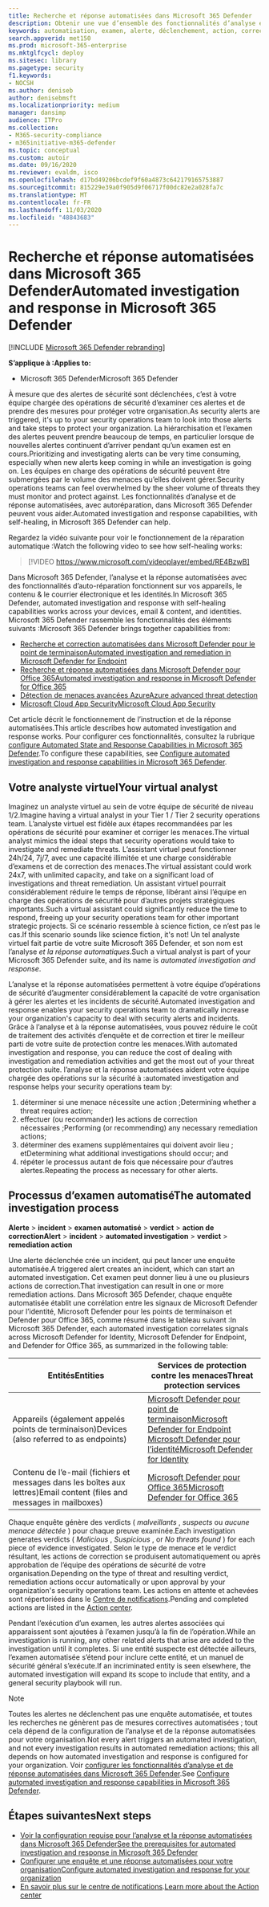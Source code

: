 ```yaml
---
title: Recherche et réponse automatisées dans Microsoft 365 Defender
description: Obtenir une vue d’ensemble des fonctionnalités d’analyse et de réponse automatisées, également appelées auto-réparation, dans Microsoft 365 Defender
keywords: automatisation, examen, alerte, déclenchement, action, correction, auto-réparation
search.appverid: met150
ms.prod: microsoft-365-enterprise
ms.mktglfcycl: deploy
ms.sitesec: library
ms.pagetype: security
f1.keywords:
- NOCSH
ms.author: deniseb
author: denisebmsft
ms.localizationpriority: medium
manager: dansimp
audience: ITPro
ms.collection:
- M365-security-compliance
- m365initiative-m365-defender
ms.topic: conceptual
ms.custom: autoir
ms.date: 09/16/2020
ms.reviewer: evaldm, isco
ms.openlocfilehash: d17bd49206bcdef9f60a4873c642179165753887
ms.sourcegitcommit: 815229e39a0f905d9f06717f00dc82e2a028fa7c
ms.translationtype: MT
ms.contentlocale: fr-FR
ms.lasthandoff: 11/03/2020
ms.locfileid: "48843683"
---
```

# <a name="automated-investigation-and-response-in-microsoft-365-defender"></a><span data-ttu-id="ae77e-104">Recherche et réponse automatisées dans Microsoft 365 Defender</span><span class="sxs-lookup"><span data-stu-id="ae77e-104">Automated investigation and response in Microsoft 365 Defender</span></span>

[!INCLUDE [Microsoft 365 Defender rebranding](../includes/microsoft-defender.md)]


<span data-ttu-id="ae77e-105">**S’applique à :**</span><span class="sxs-lookup"><span data-stu-id="ae77e-105">**Applies to:**</span></span>
- <span data-ttu-id="ae77e-106">Microsoft 365 Defender</span><span class="sxs-lookup"><span data-stu-id="ae77e-106">Microsoft 365 Defender</span></span>

<span data-ttu-id="ae77e-107">À mesure que des alertes de sécurité sont déclenchées, c’est à votre équipe chargée des opérations de sécurité d’examiner ces alertes et de prendre des mesures pour protéger votre organisation.</span><span class="sxs-lookup"><span data-stu-id="ae77e-107">As security alerts are triggered, it's up to your security operations team to look into those alerts and take steps to protect your organization.</span></span> <span data-ttu-id="ae77e-108">La hiérarchisation et l’examen des alertes peuvent prendre beaucoup de temps, en particulier lorsque de nouvelles alertes continuent d’arriver pendant qu’un examen est en cours.</span><span class="sxs-lookup"><span data-stu-id="ae77e-108">Prioritizing and investigating alerts can be very time consuming, especially when new alerts keep coming in while an investigation is going on.</span></span> <span data-ttu-id="ae77e-109">Les équipes en charge des opérations de sécurité peuvent être submergées par le volume des menaces qu’elles doivent gérer.</span><span class="sxs-lookup"><span data-stu-id="ae77e-109">Security operations teams can feel overwhelmed by the sheer volume of threats they must monitor and protect against.</span></span> <span data-ttu-id="ae77e-110">Les fonctionnalités d’analyse et de réponse automatisées, avec autoréparation, dans Microsoft 365 Defender peuvent vous aider.</span><span class="sxs-lookup"><span data-stu-id="ae77e-110">Automated investigation and response capabilities, with self-healing, in Microsoft 365 Defender can help.</span></span>

<span data-ttu-id="ae77e-111">Regardez la vidéo suivante pour voir le fonctionnement de la réparation automatique :</span><span class="sxs-lookup"><span data-stu-id="ae77e-111">Watch the following video to see how self-healing works:</span></span>

> [!VIDEO https://www.microsoft.com/videoplayer/embed/RE4BzwB]

<span data-ttu-id="ae77e-112">Dans Microsoft 365 Defender, l’analyse et la réponse automatisées avec des fonctionnalités d’auto-réparation fonctionnent sur vos appareils, le contenu & le courrier électronique et les identités.</span><span class="sxs-lookup"><span data-stu-id="ae77e-112">In Microsoft 365 Defender, automated investigation and response with self-healing capabilities works across your devices, email & content, and identities.</span></span> <span data-ttu-id="ae77e-113">Microsoft 365 Defender rassemble les fonctionnalités des éléments suivants :</span><span class="sxs-lookup"><span data-stu-id="ae77e-113">Microsoft 365 Defender brings together capabilities from:</span></span> 
- [<span data-ttu-id="ae77e-114">Recherche et correction automatisées dans Microsoft Defender pour le point de terminaison</span><span class="sxs-lookup"><span data-stu-id="ae77e-114">Automated investigation and remediation in Microsoft Defender for Endpoint</span></span>](https://docs.microsoft.com/windows/security/threat-protection/microsoft-defender-atp/automated-investigations)
- [<span data-ttu-id="ae77e-115">Recherche et réponse automatisées dans Microsoft Defender pour Office 365</span><span class="sxs-lookup"><span data-stu-id="ae77e-115">Automated investigation and response in Microsoft Defender for Office 365</span></span>](https://docs.microsoft.com/microsoft-365/security/office-365-security/office-365-air)
- [<span data-ttu-id="ae77e-116">Détection de menaces avancées Azure</span><span class="sxs-lookup"><span data-stu-id="ae77e-116">Azure advanced threat detection</span></span>](https://docs.microsoft.com/azure/security/fundamentals/threat-detection)
- [<span data-ttu-id="ae77e-117">Microsoft Cloud App Security</span><span class="sxs-lookup"><span data-stu-id="ae77e-117">Microsoft Cloud App Security</span></span>](https://docs.microsoft.com/cloud-app-security/what-is-cloud-app-security)
 
<span data-ttu-id="ae77e-118">Cet article décrit le fonctionnement de l’instruction et de la réponse automatisées.</span><span class="sxs-lookup"><span data-stu-id="ae77e-118">This article describes how automated investigation and response works.</span></span> <span data-ttu-id="ae77e-119">Pour configurer ces fonctionnalités, consultez la rubrique [configure Automated State and Response Capabilities in Microsoft 365 Defender](mtp-configure-auto-investigation-response.md).</span><span class="sxs-lookup"><span data-stu-id="ae77e-119">To configure these capabilities, see [Configure automated investigation and response capabilities in Microsoft 365 Defender](mtp-configure-auto-investigation-response.md).</span></span>

## <a name="your-virtual-analyst"></a><span data-ttu-id="ae77e-120">Votre analyste virtuel</span><span class="sxs-lookup"><span data-stu-id="ae77e-120">Your virtual analyst</span></span>

<span data-ttu-id="ae77e-121">Imaginez un analyste virtuel au sein de votre équipe de sécurité de niveau 1/2.</span><span class="sxs-lookup"><span data-stu-id="ae77e-121">Imagine having a virtual analyst in your Tier 1 / Tier 2 security operations team.</span></span> <span data-ttu-id="ae77e-122">L’analyste virtuel est fidèle aux étapes recommandées par les opérations de sécurité pour examiner et corriger les menaces.</span><span class="sxs-lookup"><span data-stu-id="ae77e-122">The virtual analyst mimics the ideal steps that security operations would take to investigate and remediate threats.</span></span> <span data-ttu-id="ae77e-123">L’assistant virtuel peut fonctionner 24h/24, 7j/7, avec une capacité illimitée et une charge considérable d’examens et de correction des menaces.</span><span class="sxs-lookup"><span data-stu-id="ae77e-123">The virtual assistant could work 24x7, with unlimited capacity, and take on a significant load of investigations and threat remediation.</span></span> <span data-ttu-id="ae77e-124">Un assistant virtuel pourrait considérablement réduire le temps de réponse, libérant ainsi l’équipe en charge des opérations de sécurité pour d’autres projets stratégiques importants.</span><span class="sxs-lookup"><span data-stu-id="ae77e-124">Such a virtual assistant could significantly reduce the time to respond, freeing up your security operations team for other important strategic projects.</span></span> <span data-ttu-id="ae77e-125">Si ce scénario ressemble à science fiction, ce n’est pas le cas.</span><span class="sxs-lookup"><span data-stu-id="ae77e-125">If this scenario sounds like science fiction, it's not!</span></span> <span data-ttu-id="ae77e-126">Un tel analyste virtuel fait partie de votre suite Microsoft 365 Defender, et son nom est l’analyse *et la réponse automatiques*.</span><span class="sxs-lookup"><span data-stu-id="ae77e-126">Such a virtual analyst is part of your Microsoft 365 Defender suite, and its name is *automated investigation and response*.</span></span>

<span data-ttu-id="ae77e-127">L’analyse et la réponse automatisées permettent à votre équipe d’opérations de sécurité d’augmenter considérablement la capacité de votre organisation à gérer les alertes et les incidents de sécurité.</span><span class="sxs-lookup"><span data-stu-id="ae77e-127">Automated investigation and response enables your security operations team to dramatically increase your organization's capacity to deal with security alerts and incidents.</span></span> <span data-ttu-id="ae77e-128">Grâce à l’analyse et à la réponse automatisées, vous pouvez réduire le coût de traitement des activités d’enquête et de correction et tirer le meilleur parti de votre suite de protection contre les menaces.</span><span class="sxs-lookup"><span data-stu-id="ae77e-128">With automated investigation and response, you can reduce the cost of dealing with investigation and remediation activities and get the most out of your threat protection suite.</span></span> <span data-ttu-id="ae77e-129">l’analyse et la réponse automatisées aident votre équipe chargée des opérations sur la sécurité à :</span><span class="sxs-lookup"><span data-stu-id="ae77e-129">automated investigation and response helps your security operations team by:</span></span>

1. <span data-ttu-id="ae77e-130">déterminer si une menace nécessite une action ;</span><span class="sxs-lookup"><span data-stu-id="ae77e-130">Determining whether a threat requires action;</span></span>
2. <span data-ttu-id="ae77e-131">effectuer (ou recommander) les actions de correction nécessaires ;</span><span class="sxs-lookup"><span data-stu-id="ae77e-131">Performing (or recommending) any necessary remediation actions;</span></span>
3. <span data-ttu-id="ae77e-132">déterminer des examens supplémentaires qui doivent avoir lieu ; et</span><span class="sxs-lookup"><span data-stu-id="ae77e-132">Determining what additional investigations should occur; and</span></span>
4. <span data-ttu-id="ae77e-133">répéter le processus autant de fois que nécessaire pour d’autres alertes.</span><span class="sxs-lookup"><span data-stu-id="ae77e-133">Repeating the process as necessary for other alerts.</span></span>

## <a name="the-automated-investigation-process"></a><span data-ttu-id="ae77e-134">Processus d’examen automatisé</span><span class="sxs-lookup"><span data-stu-id="ae77e-134">The automated investigation process</span></span>

<span data-ttu-id="ae77e-135">**Alerte** > **incident** > **examen automatisé** > **verdict** > **action de correction**</span><span class="sxs-lookup"><span data-stu-id="ae77e-135">**Alert** > **incident** > **automated investigation** > **verdict** > **remediation action**</span></span>

<span data-ttu-id="ae77e-136">Une alerte déclenchée crée un incident, qui peut lancer une enquête automatisée.</span><span class="sxs-lookup"><span data-stu-id="ae77e-136">A triggered alert creates an incident, which can start an automated investigation.</span></span> <span data-ttu-id="ae77e-137">Cet examen peut donner lieu à une ou plusieurs actions de correction.</span><span class="sxs-lookup"><span data-stu-id="ae77e-137">That investigation can result in one or more remediation actions.</span></span> <span data-ttu-id="ae77e-138">Dans Microsoft 365 Defender, chaque enquête automatisée établit une corrélation entre les signaux de Microsoft Defender pour l’identité, Microsoft Defender pour les points de terminaison et Defender pour Office 365, comme résumé dans le tableau suivant :</span><span class="sxs-lookup"><span data-stu-id="ae77e-138">In Microsoft 365 Defender, each automated investigation correlates signals across Microsoft Defender for Identity, Microsoft Defender for Endpoint, and Defender for Office 365, as summarized in the following table:</span></span> 

|<span data-ttu-id="ae77e-139">Entités</span><span class="sxs-lookup"><span data-stu-id="ae77e-139">Entities</span></span> |<span data-ttu-id="ae77e-140">Services de protection contre les menaces</span><span class="sxs-lookup"><span data-stu-id="ae77e-140">Threat protection services</span></span>  |
|---------|---------|
|<span data-ttu-id="ae77e-141">Appareils (également appelés points de terminaison)</span><span class="sxs-lookup"><span data-stu-id="ae77e-141">Devices (also referred to as endpoints)</span></span>     |[<span data-ttu-id="ae77e-142">Microsoft Defender pour point de terminaison</span><span class="sxs-lookup"><span data-stu-id="ae77e-142">Microsoft Defender for Endpoint</span></span>](https://docs.microsoft.com/windows/security/threat-protection/microsoft-defender-atp/automated-investigations)<br/>[<span data-ttu-id="ae77e-143">Microsoft Defender pour l’identité</span><span class="sxs-lookup"><span data-stu-id="ae77e-143">Microsoft Defender for Identity</span></span>](https://docs.microsoft.com/azure-advanced-threat-protection/what-is-atp) |      
|<span data-ttu-id="ae77e-144">Contenu de l’e-mail (fichiers et messages dans les boîtes aux lettres)</span><span class="sxs-lookup"><span data-stu-id="ae77e-144">Email content (files and messages in mailboxes)</span></span>     |[<span data-ttu-id="ae77e-145">Microsoft Defender pour Office 365</span><span class="sxs-lookup"><span data-stu-id="ae77e-145">Microsoft Defender for Office 365</span></span>](https://docs.microsoft.com/microsoft-365/security/office-365-security/office-365-atp)         |

<span data-ttu-id="ae77e-146">Chaque enquête génère des verdicts ( *malveillants* , *suspects* ou *aucune menace détectée* ) pour chaque preuve examinée.</span><span class="sxs-lookup"><span data-stu-id="ae77e-146">Each investigation generates verdicts ( *Malicious* , *Suspicious* , or *No threats found* ) for each piece of evidence investigated.</span></span> <span data-ttu-id="ae77e-147">Selon le type de menace et le verdict résultant, les actions de correction se produisent automatiquement ou après approbation de l’équipe des opérations de sécurité de votre organisation.</span><span class="sxs-lookup"><span data-stu-id="ae77e-147">Depending on the type of threat and resulting verdict, remediation actions occur automatically or upon approval by your organization's security operations team.</span></span> <span data-ttu-id="ae77e-148">Les actions en attente et achevées sont répertoriées dans le [Centre de notifications](mtp-action-center.md).</span><span class="sxs-lookup"><span data-stu-id="ae77e-148">Pending and completed actions are listed in the [Action center](mtp-action-center.md).</span></span>

<span data-ttu-id="ae77e-149">Pendant l’exécution d’un examen, les autres alertes associées qui apparaissent sont ajoutées à l’examen jusqu’à la fin de l’opération.</span><span class="sxs-lookup"><span data-stu-id="ae77e-149">While an investigation is running, any other related alerts that arise are added to the investigation until it completes.</span></span> <span data-ttu-id="ae77e-150">Si une entité suspecte est détectée ailleurs, l’examen automatisée s’étend pour inclure cette entité, et un manuel de sécurité général s’exécute.</span><span class="sxs-lookup"><span data-stu-id="ae77e-150">If an incriminated entity is seen elsewhere, the automated investigation will expand its scope to include that entity, and a general security playbook will run.</span></span> 

> [!NOTE]
> <span data-ttu-id="ae77e-151">Toutes les alertes ne déclenchent pas une enquête automatisée, et toutes les recherches ne génèrent pas de mesures correctives automatisées ; tout cela dépend de la configuration de l’analyse et de la réponse automatisées pour votre organisation.</span><span class="sxs-lookup"><span data-stu-id="ae77e-151">Not every alert triggers an automated investigation, and not every investigation results in automated remediation actions; this all depends on how automated investigation and response is configured for your organization.</span></span> <span data-ttu-id="ae77e-152">Voir [configurer les fonctionnalités d’analyse et de réponse automatisées dans Microsoft 365 Defender](mtp-configure-auto-investigation-response.md).</span><span class="sxs-lookup"><span data-stu-id="ae77e-152">See [Configure automated investigation and response capabilities in Microsoft 365 Defender](mtp-configure-auto-investigation-response.md).</span></span>


## <a name="next-steps"></a><span data-ttu-id="ae77e-153">Étapes suivantes</span><span class="sxs-lookup"><span data-stu-id="ae77e-153">Next steps</span></span>

- [<span data-ttu-id="ae77e-154">Voir la configuration requise pour l’analyse et la réponse automatisées dans Microsoft 365 Defender</span><span class="sxs-lookup"><span data-stu-id="ae77e-154">See the prerequisites for automated investigation and response in Microsoft 365 Defender</span></span>](mtp-configure-auto-investigation-response.md#prerequisites-for-automated-investigation-and-response-in-microsoft-365-defender)
- [<span data-ttu-id="ae77e-155">Configurer une enquête et une réponse automatisées pour votre organisation</span><span class="sxs-lookup"><span data-stu-id="ae77e-155">Configure automated investigation and response for your organization</span></span>](mtp-configure-auto-investigation-response.md)
- <span data-ttu-id="ae77e-156">[En savoir plus sur le centre de notifications](mtp-action-center.md).</span><span class="sxs-lookup"><span data-stu-id="ae77e-156">[Learn more about the Action center](mtp-action-center.md)</span></span>
